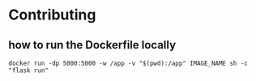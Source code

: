 # Contributing

## how to run the Dockerfile locally

```
docker run -dp 5000:5000 -w /app -v "$(pwd):/app" IMAGE_NAME sh -c "flask run"
```